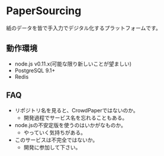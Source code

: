 # PaperSourcing
紙のデータを皆で手入力でデジタル化するプラットフォームです。
## 動作環境
* node.js v0.11.x(可能な限り新しいことが望ましい)
* PostgreSQL 9.1+
* Redis
## FAQ
* リポジトリ名を見ると、CrowdPaperではないのか。
    * 開発過程でサービス名を忘れることもある。
* node.jsの不安定版を使うのはいかがなものか。
    * やっていく気持ちがある。
* このサービスは不完全ではないか。
    * 開発に参加して下さい。

